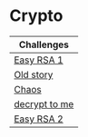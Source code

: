 # Crypto

| Challenges       					| 
| ----------------------------------------------------- |
| [Easy RSA 1](Easy-RSA-1/)				|
| [Old story](Old-Story/)				|
| [Chaos](Chaos/)					|
| [decrypt to me](Decrypt-To-Me/)			|
| [Easy RSA 2](Easy-RSA-2/)				|


